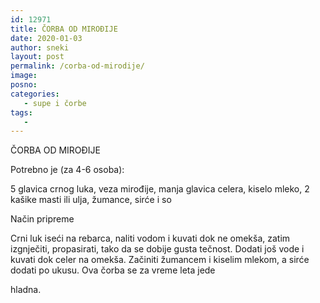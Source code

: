 ```yaml
---
id: 12971
title: ČORBA OD MIROĐIJE
date: 2020-01-03
author: sneki
layout: post
permalink: /corba-od-mirodije/
image: 
posno: 
categories:
   - supe i čorbe
tags:
   -
---
```

ČORBA OD MIROĐIJE

Potrebno je (za 4-6 osoba):

5 glavica crnog luka, 
 veza mirođije,
manja glavica celera, 
 kiselo mleko,
2 kašike masti ili ulja, 
 žumance, sirće i so

 

Način pripreme

Crni luk iseći na rebarca, naliti vodom i kuvati
dok ne omekša, zatim izgnječiti, propasirati, tako da se
dobije gusta tečnost. Dodati još vode i kuvati dok celer
na omekša. Začiniti žumancem i kiselim mlekom, a
sirće dodati po ukusu. Ova čorba se za vreme leta jede

hladna.

  


